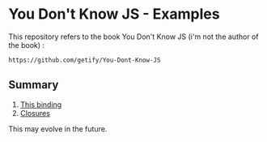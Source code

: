 You Don't Know JS - Examples
============================

This repository refers to the book You Don't Know JS (i'm not the author of the book) :

    https://github.com/getify/You-Dont-Know-JS

## Summary

1. [This binding](https://github.com/abreuse/ydkjs/blob/master/this/README.md)
2. [Closures](https://github.com/abreuse/ydkjs/blob/master/closure/README.md)

This may evolve in the future.
